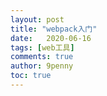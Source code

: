 ```yaml
---
layout: post
title: "webpack入门"
date:   2020-06-16
tags: [web工具]
comments: true
author: 9penny
toc: true
---
```


